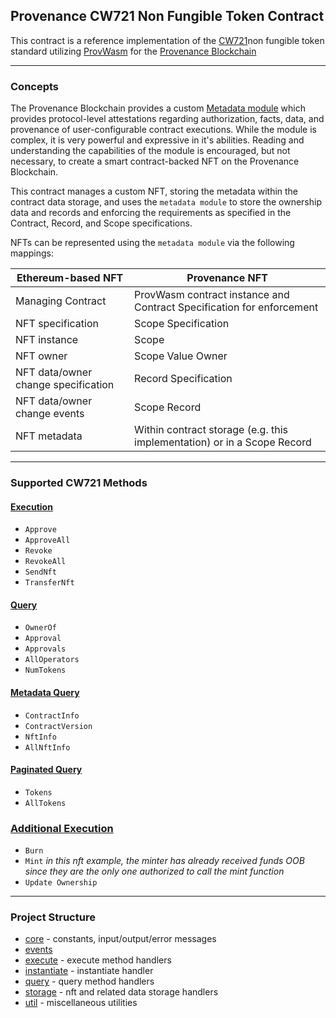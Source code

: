 ## Provenance CW721 Non Fungible Token Contract

This contract is a reference implementation of the [CW721](https://github.com/CosmWasm/cw-nfts/tree/main/packages/cw721)non fungible token standard utilizing [ProvWasm](../../README) for the [Provenance Blockchain](https://provenance.io)

---

### Concepts

The Provenance Blockchain provides a custom [Metadata module](https://developer.provenance.io/docs/pb/modules/metadata-module) which provides protocol-level attestations regarding authorization, facts, data, and provenance of user-configurable contract executions. While the module is complex, it is very powerful and expressive in it's abilities. Reading and understanding the capabilities of the module is encouraged, but not necessary, to create a smart contract-backed NFT on the Provenance Blockchain.

This contract manages a custom NFT, storing the metadata within the contract data storage, and uses the `metadata module` to store the ownership data and records and enforcing the requirements as specified in the Contract, Record, and Scope specifications. 

NFTs can be represented using the `metadata module` via the following mappings:

| Ethereum-based NFT                  | Provenance NFT                                                          |
|-------------------------------------|-------------------------------------------------------------------------|
| Managing Contract                   | ProvWasm contract instance and Contract Specification for enforcement   |
| NFT specification                   | Scope Specification                                                     |
| NFT instance                        | Scope                                                                   |
| NFT owner                           | Scope Value Owner                                                       |
| NFT data/owner change specification | Record Specification                                                    |
| NFT data/owner change events        | Scope Record                                                            |
| NFT metadata                        | Within contract storage (e.g. this implementation) or in a Scope Record |

---

### Supported CW721 Methods

#### [Execution](src/execute/README.md)
- `Approve`
- `ApproveAll`
- `Revoke`
- `RevokeAll`
- `SendNft`
- `TransferNft`
#### [Query](src/query/README.md)
- `OwnerOf`
- `Approval`
- `Approvals`
- `AllOperators`
- `NumTokens`
#### [Metadata Query](src/query/README.md#metadata-query-methods)
- `ContractInfo`
- `ContractVersion`
- `NftInfo`
- `AllNftInfo`
#### [Paginated Query](src/query/README.md#paginated-query-methods)
- `Tokens`
- `AllTokens`
### [Additional Execution](src/execute/README.md#additional-execution-methods)
- `Burn`
- `Mint` *in this nft example, the minter has already received funds OOB since they are the only one authorized to call the mint function*
- `Update Ownership`

---

### Project Structure

- [core](src/core) - constants, input/output/error messages
- [events](src/events)
- [execute](src/execute) - execute method handlers
- [instantiate](src/instantiate) - instantiate handler
- [query](src/query) - query method handlers
- [storage](src/storage) - nft and related data storage handlers
- [util](src/util) - miscellaneous utilities